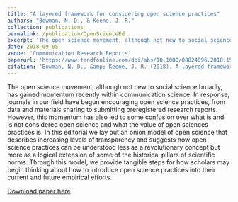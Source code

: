 ```yaml
---
title: "A layered framework for considering open science practices"
authors: "Bowman, N. D., & Keene, J. R."
collection: publications
permalink: /publication/OpenScienceEd
excerpt: 'The open science movement, although not new to social science broadly, has gained momentum recently within communication science. In response, journals in our field have begun encouraging open science practices, from data and materials sharing to submitting preregistered research reports. However, this momentum has also led to some confusion over what is and is not considered open science and what the value of open sciences practices is. In this editorial we lay out an onion model of open science that describes increasing levels of transparency and suggests how open science practices can be understood less as a revolutionary concept but more as a logical extension of some of the historical pillars of scientific norms. Through this model, we provide tangible steps for how scholars may begin thinking about how to introduce open science practices into their current and future empirical efforts.'
date: 2018-09-05
venue: 'Communication Research Reports'
paperurl: 'https://www.tandfonline.com/doi/abs/10.1080/08824096.2018.1513273'
citation: 'Bowman, N. D., &amp; Keene, J. R. (2018). A layered framework for considering open science practices. Communication Research Reports, 35(4), 1-10. DOI: 10.1080/08824096.2018.1513273'
---
```

The open science movement, although not new to social science broadly, has gained momentum recently within communication science. In response, journals in our field have begun encouraging open science practices, from data and materials sharing to submitting preregistered research reports. However, this momentum has also led to some confusion over what is and is not considered open science and what the value of open sciences practices is. In this editorial we lay out an onion model of open science that describes increasing levels of transparency and suggests how open science practices can be understood less as a revolutionary concept but more as a logical extension of some of the historical pillars of scientific norms. Through this model, we provide tangible steps for how scholars may begin thinking about how to introduce open science practices into their current and future empirical efforts.

[Download paper here](https://www.tandfonline.com/doi/abs/10.1080/08824096.2018.1513273)
